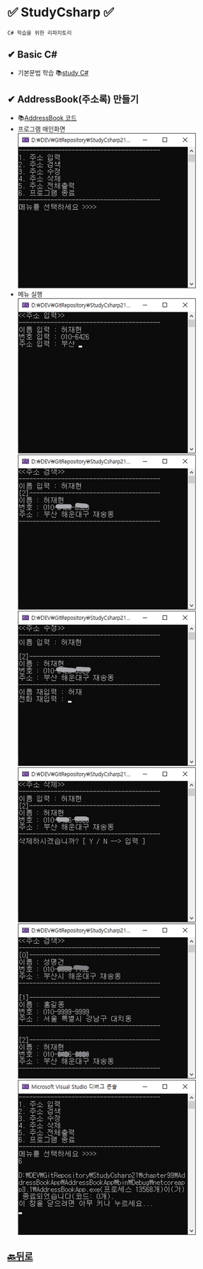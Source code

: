 # ✅ StudyCsharp ✅ 

```
C# 학습을 위한 리파지토리 
```

## ✔ Basic C#  

* 기본문법 학습  📚[study C#](https://github.com/JaehyeonHeo/StudyCsharp21)  
    

## ✔ AddressBook(주소록) 만들기 
 * 📚[AddressBook 코드](https://github.com/JaehyeonHeo/StudyCsharp21/commit/44a166652ef361dd64a17fb50f3a8bf5ccc1e612)    
* 프로그램 매인화면    
![시작화면](https://github.com/JaehyeonHeo/StudyCsharp21/blob/74e4d7f5c00a2afcc8f412b1639933486929bea2/main.png?raw=true "프로그램 매인 화면")  
* 메뉴 실행   
![1.주소입력](https://github.com/JaehyeonHeo/StudyCsharp21/blob/74e4d7f5c00a2afcc8f412b1639933486929bea2/1.png?raw=true "주소입력 화면")
![2.주소검색](https://raw.githubusercontent.com/JaehyeonHeo/StudyCsharp21/abf7f55cab82890fd263d439122fc2994afdce9f/2.jpg "주소검색 화면")
![3.주소수정](https://raw.githubusercontent.com/JaehyeonHeo/StudyCsharp21/abf7f55cab82890fd263d439122fc2994afdce9f/3.jpg "주소수정 화면")
![4.주소삭제](https://raw.githubusercontent.com/JaehyeonHeo/StudyCsharp21/abf7f55cab82890fd263d439122fc2994afdce9f/4.jpg "주소삭제 화면")
![5.전체주소보기](https://raw.githubusercontent.com/JaehyeonHeo/StudyCsharp21/abf7f55cab82890fd263d439122fc2994afdce9f/5.jpg "전체주소보기 화면")
![6.프로그램 종료](https://raw.githubusercontent.com/JaehyeonHeo/StudyCsharp21/74e4d7f5c00a2afcc8f412b1639933486929bea2/6.png "프로그램종료")
  
  
## [🔙뒤로]( https://github.com/JaehyeonHeo)


